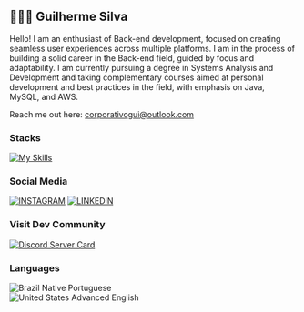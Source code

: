 ## 👨🏻‍💻 **Guilherme Silva**


Hello! I am an enthusiast of Back-end development, focused on creating seamless user experiences across multiple platforms. I am in the process of building a solid career in the Back-end field, guided by focus and adaptability. I am currently pursuing a degree in Systems Analysis and Development and taking complementary courses aimed at personal development and best practices in the field, with emphasis on Java, MySQL, and AWS.


Reach me out here: <a href="corporativogui@outlook.com" target="__blank">corporativogui@outlook.com</a>

### Stacks
[![My Skills](https://skillicons.dev/icons?i=java,ts,python,nextjs,react,nodejs,mongodb,postgres,tailwind,aws,docker,git)](https://skillicons.dev)


### Social Media 

[![INSTAGRAM](https://skillicons.dev/icons?i=instagram)](https://www.instagram.com/guitcodepc?igsh=MWk0Z3JtdG93bDZ2dQ%3D%3D&utm_source=qr)
[![LINKEDIN](https://go-skill-icons.vercel.app/api/icons?i=linkedin)](https://www.linkedin.com/in/guitcodepc?utm_source=share&utm_campaign=share_via&utm_content=profile&utm_medium=ios_app)

### Visit Dev Community
[![Discord Server Card](https://cardzera.audibert.dev/api/1112920281367973900?t={timestamp})](https://discord.gg/programador)

### Languages
![Brazil](https://raw.githubusercontent.com/stevenrskelton/flag-icon/master/png/16/country-4x3/br.png "Brazil") Native Portuguese</br>
![United States](https://raw.githubusercontent.com/stevenrskelton/flag-icon/master/png/16/country-4x3/us.png "United States") Advanced English
